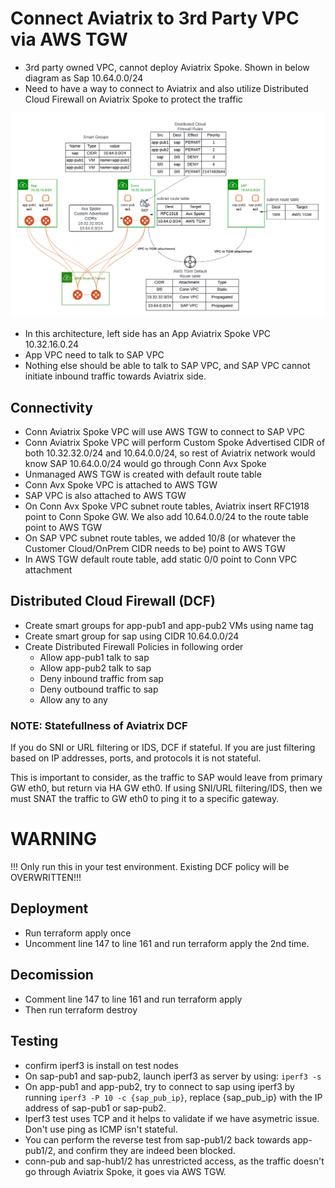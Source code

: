 # Connect Aviatrix to 3rd Party VPC via AWS TGW

- 3rd party owned VPC, cannot deploy Aviatrix Spoke. Shown in below diagram as Sap 10.64.0.0/24
- Need to have a way to connect to Aviatrix and also utilize Distributed Cloud Firewall on Aviatrix Spoke to protect the traffic

![Diagram](Avx-Spoke-DCF-3rd-party-VPC.png)

- In this architecture, left side has an App Aviatrix Spoke VPC 10.32.16.0.24
- App VPC need to talk to SAP VPC
- Nothing else should be able to talk to SAP VPC, and SAP VPC cannot initiate inbound traffic towards Aviatrix side.

## Connectivity
- Conn Aviatrix Spoke VPC will use AWS TGW to connect to SAP VPC
- Conn Aviatrix Spoke VPC will perform Custom Spoke Advertised CIDR of both 10.32.32.0/24 and 10.64.0.0/24, so rest of Aviatrix network would know SAP 10.64.0.0/24 would go through Conn Avx Spoke
- Unmanaged AWS TGW is created with default route table
- Conn Avx Spoke VPC is attached to AWS TGW
- SAP VPC is also attached to AWS TGW
- On Conn Avx Spoke VPC subnet route tables, Aviatrix insert RFC1918 point to Conn Spoke GW. We also add 10.64.0.0/24 to the route table point to AWS TGW
- On SAP VPC subnet route tables, we added 10/8 (or whatever the Customer Cloud/OnPrem CIDR needs to be) point to AWS TGW
- In AWS TGW default route table, add static 0/0 point to Conn VPC attachment

## Distributed Cloud Firewall (DCF)
- Create smart groups for app-pub1 and app-pub2 VMs using name tag
- Create smart group for sap using CIDR 10.64.0.0/24
- Create Distributed Firewall Policies in following order
    - Allow app-pub1 talk to sap
    - Allow app-pub2 talk to sap
    - Deny inbound traffic from sap
    - Deny outbound traffic to sap
    - Allow any to any

### NOTE: Statefullness of Aviatrix DCF

If you do SNI or URL filtering or IDS, DCF if stateful. If you are just filtering based on IP addresses, ports, and protocols it is not stateful.

This is important to consider, as the traffic to SAP would leave from primary GW eth0, but return via HA GW eth0. If using SNI/URL filtering/IDS, then we must SNAT the traffic to GW eth0 to ping it to a specific gateway.

# WARNING
!!! Only run this in your test environment. Existing DCF policy will be OVERWRITTEN!!!

## Deployment
- Run terraform apply once
- Uncomment line 147 to line 161 and run terraform apply the 2nd time.

## Decomission
- Comment line 147 to line 161 and run terraform apply
- Then run terraform destroy

## Testing
- confirm iperf3 is install on test nodes
- On sap-pub1 and sap-pub2, launch iperf3 as server by using: ```iperf3 -s```
- On app-pub1 and app-pub2, try to connect to sap using iperf3 by running ```iperf3 -P 10 -c {sap_pub_ip}```, replace {sap_pub_ip} with the IP address of sap-pub1 or sap-pub2.
- Iperf3 test uses TCP and it helps to validate if we have asymetric issue. Don't use ping as ICMP isn't stateful.
- You can perform the reverse test from sap-pub1/2 back towards app-pub1/2, and confirm they are indeed been blocked.
- conn-pub and sap-hub1/2 has unrestricted access, as the traffic doesn't go through Aviatrix Spoke, it goes via AWS TGW.